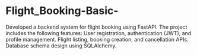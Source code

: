 # Flight_Booking-Basic-
Developed a backend system for flight booking using FastAPI.  The project includes the following features: User registration, authentication (JWT), and profile management. Flight listing, booking creation, and cancellation APIs. Database schema design using SQLAlchemy.
